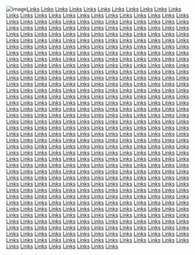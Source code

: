 ![image](https://github.com/sourcecode21/seoexpert11/assets/157167025/ff9bdef7-0946-4545-9572-df4d436d102a)<a href="https://softscanmarketing4778.weebly.com/">Links</a>
<a href="https://softscanmarketing4816.weebly.com/">Links</a>
<a href="https://softscanmarketing5987.weebly.com/">Links</a>
<a href="https://softscanmarketing6102.weebly.com/">Links</a>
<a href="https://softscanmarketing4902.weebly.com/">Links</a>
<a href="https://softscanmarketing4923.weebly.com/">Links</a>
<a href="https://softscanmarketing6144.weebly.com/">Links</a>
<a href="https://softscanmarketing5018.weebly.com/">Links</a>
<a href="https://softscanmarketing6149.weebly.com/">Links</a>
<a href="https://softscanmarketing5041.weebly.com/">Links</a>
<a href="https://softscanmarketing5046.weebly.com/">Links</a>
<a href="https://softscanmarketing5085.weebly.com/">Links</a>
<a href="https://softscanmarketing5124.weebly.com/">Links</a>
<a href="https://softscanmarketing6223.weebly.com/">Links</a>
<a href="https://softscanmarketing5432.weebly.com/">Links</a>
<a href="https://softscanmarketing6227.weebly.com/">Links</a>
<a href="https://softscanmarketing5680.weebly.com/">Links</a>
<a href="https://softscanmarketing5684.weebly.com/">Links</a>
<a href="https://softscanmarketing5723.weebly.com/">Links</a>
<a href="https://softscanmarketing5760.weebly.com/">Links</a>
<a href="https://softscanmarketing5801.weebly.com/">Links</a>
<a href="https://softscanmarketing5803.weebly.com/">Links</a>
<a href="https://softscanmarketing5896.weebly.com/">Links</a>
<a href="https://softscanmarketing5882.weebly.com/">Links</a>
<a href="https://softscanmarketing6382.weebly.com/">Links</a>
<a href="https://softscanmarketing6122.weebly.com/">Links</a>
<a href="https://publicstormmarketing.weebly.com/">Links</a>
<a href="https://scriptonliner.weebly.com/">Links</a>
<a href="https://softscanmarketing5266.weebly.com/">Links</a>
<a href="https://marketingautomation4586.weebly.com/">Links</a>
<a href="https://virtualentdomainavailable.weebly.com/">Links</a>
<a href="https://softscanmarketing4647.weebly.com/">Links</a>
<a href="https://softscanmarketing4740.weebly.com/">Links</a>
<a href="https://softscanmarketing4764.weebly.com/">Links</a>
<a href="https://softscanmarketing4770.weebly.com/">Links</a>
<a href="https://softscanmarketing4808.weebly.com/">Links</a>
<a href="https://softscanmarketing5979.weebly.com/">Links</a>
<a href="https://softscanmarketing6095.weebly.com/">Links</a>
<a href="https://softscanmarketing4882.weebly.com/">Links</a>
<a href="https://softscanmarketing4933.weebly.com/">Links</a>
<a href="https://softscanmarketing6137.weebly.com/">Links</a>
<a href="https://softscanmarketing5009.weebly.com/">Links</a>
<a href="https://softscanmarketing6141.weebly.com/">Links</a>
<a href="https://softscanmarketing4477.weebly.com/">Links</a>
<a href="https://softscanmarketing4479.weebly.com/">Links</a>
<a href="https://softscanmarketing4481.weebly.com/">Links</a>
<a href="https://softscanmarketing4483.weebly.com/">Links</a>
<a href="https://softscanmarketing6215.weebly.com/">Links</a>
<a href="https://softscanmarketing5341.weebly.com/">Links</a>
<a href="https://softscanmarketing6219.weebly.com/">Links</a>
<a href="https://softscanmarketing5511.weebly.com/">Links</a>
<a href="https://softscanmarketing5529.weebly.com/">Links</a>
<a href="https://softscanmarketing5531.weebly.com/">Links</a>
<a href="https://softscanmarketing5533.weebly.com/">Links</a>
<a href="https://softscanmarketing5613.weebly.com/">Links</a>
<a href="https://softscanmarketing5614.weebly.com/">Links</a>
<a href="https://softscanmarketing5893.weebly.com/">Links</a>
<a href="https://softscanmarketing5603.weebly.com/">Links</a>
<a href="https://softscanmarketing6369.weebly.com/">Links</a>
<a href="https://softscanmarketing6114.weebly.com/">Links</a>
<a href="https://bitsvaluesmarketing.weebly.com/">Links</a>
<a href="https://rebootmarketingr.weebly.com/">Links</a>
<a href="https://softscanmarketing4608.weebly.com/">Links</a>
<a href="https://marketingautomation4578.weebly.com/">Links</a>
<a href="https://promoteloadmarketing.weebly.com/">Links</a>
<a href="https://softscanmarketing4639.weebly.com/">Links</a>
<a href="https://softscanmarketing4736.weebly.com/">Links</a>
<a href="https://softscanmarketing4756.weebly.com/">Links</a>
<a href="https://softscanmarketing4762.weebly.com/">Links</a>
<a href="https://softscanmarketing4800.weebly.com/">Links</a>
<a href="https://softscanmarketing5973.weebly.com/">Links</a>
<a href="https://softscanmarketing6087.weebly.com/">Links</a>
<a href="https://softscanmarketing4896.weebly.com/">Links</a>
<a href="https://softscanmarketing4943.weebly.com/">Links</a>
<a href="https://softscanmarketing6129.weebly.com/">Links</a>
<a href="https://softscanmarketing5001.weebly.com/">Links</a>
<a href="https://softscanmarketing6133.weebly.com/">Links</a>
<a href="https://softscanmarketing5076.weebly.com/">Links</a>
<a href="https://softscanmarketing5117.weebly.com/">Links</a>
<a href="https://softscanmarketing5122.weebly.com/">Links</a>
<a href="https://softscanmarketing5161.weebly.com/">Links</a>
<a href="https://softscanmarketing6207.weebly.com/">Links</a>
<a href="https://softscanmarketing5468.weebly.com/">Links</a>
<a href="https://softscanmarketing6211.weebly.com/">Links</a>
<a href="https://softscanmarketing5716.weebly.com/">Links</a>
<a href="https://softscanmarketing5755.weebly.com/">Links</a>
<a href="https://softscanmarketing5758.weebly.com/">Links</a>
<a href="https://softscanmarketing5792.weebly.com/">Links</a>
<a href="https://softscanmarketing5834.weebly.com/">Links</a>
<a href="https://softscanmarketing5871.weebly.com/">Links</a>
<a href="https://softscanmarketing5880.weebly.com/">Links</a>
<a href="https://softscanmarketing5922.weebly.com/">Links</a>
<a href="https://softscanmarketing6106.weebly.com/">Links</a>
<a href="https://digitalaidmarketing.weebly.com/">Links</a>
<a href="https://horizonmarketingrs.weebly.com/">Links</a>
<a href="https://softscanmarketing5237.weebly.com/">Links</a>
<a href="https://marketingautomation4570.weebly.com/">Links</a>
<a href="https://gostrategydomainavailable.weebly.com/">Links</a>
<a href="https://softscanmarketing4631.weebly.com/">Links</a>
<a href="https://softscanmarketing4727.weebly.com/">Links</a>
<a href="https://softscanmarketing4273.weebly.com/">Links</a>
<a href="https://softscanmarketing4274.weebly.com/">Links</a>
<a href="https://softscanmarketing4348.weebly.com/">Links</a>
<a href="https://softscanmarketing4327.weebly.com/">Links</a>
<a href="https://softscanmarketing4329.weebly.com/">Links</a>
<a href="https://softscanmarketing4355.weebly.com/">Links</a>
<a href="https://softscanmarketing4435c.weebly.com/">Links</a>
<a href="https://softscanmarketing4407.weebly.com/">Links</a>
<a href="https://softscanmarketing4432.weebly.com/">Links</a>
<a href="https://softscanmarketing4411.weebly.com/">Links</a>
<a href="https://softscanmarketing5071.weebly.com/">Links</a>
<a href="https://softscanmarketing5108.weebly.com/">Links</a>
<a href="https://softscanmarketing5112.weebly.com/">Links</a>
<a href="https://softscanmarketing5153.weebly.com/">Links</a>
<a href="https://softscanmarketing4575.weebly.com/">Links</a>
<a href="https://softscanmarketing5459.weebly.com/">Links</a>
<a href="https://softscanmarketing5384.weebly.com/">Links</a>
<a href="https://softscanmarketing5708.weebly.com/">Links</a>
<a href="https://softscanmarketing5743.weebly.com/">Links</a>
<a href="https://softscanmarketing5749.weebly.com/">Links</a>
<a href="https://softscanmarketing5788.weebly.com/">Links</a>
<a href="https://softscanmarketing5826.weebly.com/">Links</a>
<a href="https://softscanmarketing5864.weebly.com/">Links</a>
<a href="https://softscanmarketing5659.weebly.com/">Links</a>
<a href="https://softscanmarketing5911.weebly.com/">Links</a>
<a href="https://softscanmarketing6098.weebly.com/">Links</a>
<a href="https://nibbletrademarketing.weebly.com/">Links</a>
<a href="https://strategicmarketingaz.weebly.com/">Links</a>
<a href="https://softscanmarketing5229.weebly.com/">Links</a>
<a href="https://marketingautomation4562.weebly.com/">Links</a>
<a href="https://waresofferdomainavailable.weebly.com/">Links</a>
<a href="https://softscanmarketing4623.weebly.com/">Links</a>
<a href="https://softscanmarketing4719.weebly.com/">Links</a>
<a href="https://softscanmarketing5964.weebly.com/">Links</a>
<a href="https://softscanmarketing5998.weebly.com/">Links</a>
<a href="https://softscanmarketing6000.weebly.com/">Links</a>
<a href="https://softscanmarketing4834.weebly.com/">Links</a>
<a href="https://softscanmarketing4873.weebly.com/">Links</a>
<a href="https://softscanmarketing6120.weebly.com/">Links</a>
<a href="https://softscanmarketing6158.weebly.com/">Links</a>
<a href="https://softscanmarketing4960.weebly.com/">Links</a>
<a href="https://softscanmarketing6162.weebly.com/">Links</a>
<a href="https://softscanmarketing5034.weebly.com/">Links</a>
<a href="https://softscanmarketing5059.weebly.com/">Links</a>
<a href="https://softscanmarketing5100.weebly.com/">Links</a>
<a href="https://softscanmarketing5106.weebly.com/">Links</a>
<a href="https://softscanmarketing5144.weebly.com/">Links</a>
<a href="https://softscanmarketing5197.weebly.com/">Links</a>
<a href="https://softscanmarketing5451.weebly.com/">Links</a>
<a href="https://softscanmarketing5469.weebly.com/">Links</a>
<a href="https://softscanmarketing5700.weebly.com/">Links</a>
<a href="https://softscanmarketing5736.weebly.com/">Links</a>
<a href="https://softscanmarketing5742.weebly.com/">Links</a>
<a href="https://softscanmarketing5780.weebly.com/">Links</a>
<a href="https://softscanmarketing5816.weebly.com/">Links</a>
<a href="https://softscanmarketing5856.weebly.com/">Links</a>
<a href="https://softscanmarketing6322.weebly.com/">Links</a>
<a href="https://softscanmarketing5903.weebly.com/">Links</a>
<a href="https://softscanmarketing6090.weebly.com/">Links</a>
<a href="https://workstagsmarketing.weebly.com/">Links</a>
<a href="https://novusmarketingr.weebly.com/">Links</a>
<a href="https://softscanmarketing5220.weebly.com/">Links</a>
<a href="https://marketingautomation4553.weebly.com/">Links</a>
<a href="https://b2bsensedomainavailable.weebly.com/">Links</a>
<a href="https://softscanmarketing4237.weebly.com/">Links</a>
<a href="https://softscanmarketing4286.weebly.com/">Links</a>
<a href="https://softscanmarketing5953.weebly.com/">Links</a>
<a href="https://softscanmarketing5990.weebly.com/">Links</a>
<a href="https://softscanmarketing5997.weebly.com/">Links</a>
<a href="https://softscanmarketing4827.weebly.com/">Links</a>
<a href="https://softscanmarketing4865.weebly.com/">Links</a>
<a href="https://softscanmarketing6112.weebly.com/">Links</a>
<a href="https://softscanmarketing6150.weebly.com/">Links</a>
<a href="https://softscanmarketing4951.weebly.com/">Links</a>
<a href="https://softscanmarketing6154.weebly.com/">Links</a>
<a href="https://softscanmarketing5029.weebly.com/">Links</a>
<a href="https://softscanmarketing5052.weebly.com/">Links</a>
<a href="https://softscanmarketing5092.weebly.com/">Links</a>
<a href="https://softscanmarketing5098.weebly.com/">Links</a>
<a href="https://softscanmarketing5136.weebly.com/">Links</a>
<a href="https://softscanmarketing5188.weebly.com/">Links</a>
<a href="https://softscanmarketing5443.weebly.com/">Links</a>
<a href="https://softscanmarketing5461.weebly.com/">Links</a>
<a href="https://softscanmarketing5692.weebly.com/">Links</a>
<a href="https://softscanmarketing5727.weebly.com/">Links</a>
<a href="https://softscanmarketing5734.weebly.com/">Links</a>
<a href="https://softscanmarketing5768.weebly.com/">Links</a>
<a href="https://softscanmarketing5810.weebly.com/">Links</a>
<a href="https://softscanmarketing5854.weebly.com/">Links</a>
<a href="https://softscanmarketing6314.weebly.com/">Links</a>
<a href="https://softscanmarketing5891.weebly.com/">Links</a>
<a href="https://softscanmarketing5926.weebly.com/">Links</a>
<a href="https://nibblesensemarketing.weebly.com/">Links</a>
<a href="https://marketingexsr.weebly.com/">Links</a>
<a href="https://softscanmarketing5212.weebly.com/">Links</a>
<a href="https://marketingautomation4062.weebly.com/">Links</a>
<a href="https://boxesstormdomainavailable.weebly.com/">Links</a>
<a href="https://softscanmarketing4660.weebly.com/">Links</a>
<a href="https://softscanmarketing4279.weebly.com/">Links</a>
<a href="https://softscanmarketing5944.weebly.com/">Links</a>
<a href="https://softscanmarketing5982.weebly.com/">Links</a>
<a href="https://softscanmarketing5983.weebly.com/">Links</a>
<a href="https://softscanmarketing4819.weebly.com/">Links</a>
<a href="https://softscanmarketing4857.weebly.com/">Links</a>
<a href="https://softscanmarketing6104.weebly.com/">Links</a>
<a href="https://softscanmarketing6142.weebly.com/">Links</a>
<a href="https://softscanmarketing4925.weebly.com/">Links</a>
<a href="https://softscanmarketing6145.weebly.com/">Links</a>
<a href="https://softscanmarketing5020.weebly.com/">Links</a>
<a href="https://softscanmarketing5042.weebly.com/">Links</a>
<a href="https://softscanmarketing5082.weebly.com/">Links</a>
<a href="https://softscanmarketing5088.weebly.com/">Links</a>
<a href="https://softscanmarketing5128.weebly.com/">Links</a>
<a href="https://softscanmarketing5181.weebly.com/">Links</a>
<a href="https://softscanmarketing5435.weebly.com/">Links</a>
<a href="https://softscanmarketing5453.weebly.com/">Links</a>
<a href="https://softscanmarketing5685.weebly.com/">Links</a>
<a href="https://softscanmarketing5722.weebly.com/">Links</a>
<a href="https://softscanmarketing5726.weebly.com/">Links</a>
<a href="https://softscanmarketing5763.weebly.com/">Links</a>
<a href="https://softscanmarketing5802.weebly.com/">Links</a>
<a href="https://softscanmarketing5840.weebly.com/">Links</a>
<a href="https://softscanmarketing6306.weebly.com/">Links</a>
<a href="https://softscanmarketing5885.weebly.com/">Links</a>
<a href="https://softscanmarketing6042.weebly.com/">Links</a>
<a href="https://optimizetrademarketing.weebly.com/">Links</a>
<a href="https://marketingbuzzr.weebly.com/">Links</a>
<a href="https://softscanmarketing5204.weebly.com/">Links</a>
<a href="https://marketingautomation4630.weebly.com/">Links</a>
<a href="https://informaticsservicesdomainavailable.weebly.com/">Links</a>
<a href="https://softscanmarketing4646.weebly.com/">Links</a>
<a href="https://softscanmarketing4270.weebly.com/">Links</a>
<a href="https://softscanmarketing5932.weebly.com/">Links</a>
<a href="https://softscanmarketing5976.weebly.com/">Links</a>
<a href="https://softscanmarketing5931.weebly.com/">Links</a>
<a href="https://softscanmarketing4811.weebly.com/">Links</a>
<a href="https://softscanmarketing4849.weebly.com/">Links</a>
<a href="https://softscanmarketing6097.weebly.com/">Links</a>
<a href="https://softscanmarketing6134.weebly.com/">Links</a>
<a href="https://softscanmarketing4935.weebly.com/">Links</a>
<a href="https://softscanmarketing6138.weebly.com/">Links</a>
<a href="https://softscanmarketing5012.weebly.com/">Links</a>
<a href="https://softscanmarketing4492.weebly.com/">Links</a>
<a href="https://softscanmarketing4532.weebly.com/">Links</a>
<a href="https://softscanmarketing4535.weebly.com/">Links</a>
<a href="https://softscanmarketing4537.weebly.com/">Links</a>
<a href="https://softscanmarketing5173.weebly.com/">Links</a>
<a href="https://softscanmarketing5422.weebly.com/">Links</a>
<a href="https://softscanmarketing5445.weebly.com/">Links</a>
<a href="https://softscanmarketing5545.weebly.com/">Links</a>
<a href="https://softscanmarketing5592.weebly.com/">Links</a>
<a href="https://softscanmarketing5594.weebly.com/">Links</a>
<a href="https://softscanmarketing5595.weebly.com/">Links</a>
<a href="https://softscanmarketing5628.weebly.com/">Links</a>
<a href="https://softscanmarketing5672.weebly.com/">Links</a>
<a href="https://softscanmarketing6298.weebly.com/">Links</a>
<a href="https://softscanmarketing5675.weebly.com/">Links</a>
<a href="https://softscanmarketing6034.weebly.com/">Links</a>
<a href="https://trueadmarketing.weebly.com/">Links</a>
<a href="https://supportdigitalr.weebly.com/">Links</a>
<a href="https://bitscentermarketingze.weebly.com/">Links</a>
<a href="https://marketingautomation4622.weebly.com/">Links</a>
<a href="https://wizmakerdomainavailable.weebly.com/">Links</a>
<a href="https://softscanmarketing4638.weebly.com/">Links</a>
<a href="https://softscanmarketing4266.weebly.com/">Links</a>
<a href="https://softscanmarketing5930sf.weebly.com/">Links</a>
<a href="https://softscanmarketing5968.weebly.com/">Links</a>
<a href="https://softscanmarketing5970.weebly.com/">Links</a>
<a href="https://softscanmarketing4803.weebly.com/">Links</a>
<a href="https://softscanmarketing4838.weebly.com/">Links</a>
<a href="https://softscanmarketing6088.weebly.com/">Links</a>
<a href="https://softscanmarketing6126.weebly.com/">Links</a>
<a href="https://softscanmarketing4942.weebly.com/">Links</a>
<a href="https://softscanmarketing6130.weebly.com/">Links</a>
<a href="https://softscanmarketing5004.weebly.com/">Links</a>
<a href="https://softscanmarketing4486.weebly.com/">Links</a>
<a href="https://softscanmarketing4526.weebly.com/">Links</a>
<a href="https://softscanmarketing4528.weebly.com/">Links</a>
<a href="https://softscanmarketing4531.weebly.com/">Links</a>
<a href="https://softscanmarketing5165.weebly.com/">Links</a>
<a href="https://softscanmarketing5414.weebly.com/">Links</a>
<a href="https://softscanmarketing5437.weebly.com/">Links</a>
<a href="https://softscanmarketing5534.weebly.com/">Links</a>
<a href="https://softscanmarketing5579.weebly.com/">Links</a>
<a href="https://softscanmarketing5583.weebly.com/">Links</a>
<a href="https://softscanmarketing5585.weebly.com/">Links</a>
<a href="https://softscanmarketing5621.weebly.com/">Links</a>
<a href="https://softscanmarketing5666.weebly.com/">Links</a>
<a href="https://softscanmarketing6290.weebly.com/">Links</a>
<a href="https://softscanmarketing5665.weebly.com/">Links</a>
<a href="https://softscanmarketing6026.weebly.com/">Links</a>
<a href="https://branddockmarketing.weebly.com/">Links</a>
<a href="https://accemarketingr.weebly.com/">Links</a>
<a href="https://technologiesprojectmarketingze.weebly.com/">Links</a>
<a href="https://marketingautomation4614.weebly.com/">Links</a>
<a href="https://campaignscopedomainavailable.weebly.com/">Links</a>
<a href="https://softscanmarketing4630.weebly.com/">Links</a>
<a href="https://softscanmarketing4254.weebly.com/">Links</a>
<a href="https://softscanmarketing4267.weebly.com/">Links</a>
<a href="https://softscanmarketing4265.weebly.com/">Links</a>
<a href="https://softscanmarketing4342.weebly.com/">Links</a>
<a href="https://softscanmarketing4303.weebly.com/">Links</a>
<a href="https://softscanmarketing4307.weebly.com/">Links</a>
<a href="https://softscanmarketing4347.weebly.com/">Links</a>
<a href="https://softscanmarketing4421.weebly.com/">Links</a>
<a href="https://softscanmarketing4383.weebly.com/">Links</a>
<a href="https://softscanmarketing4425.weebly.com/">Links</a>
<a href="https://softscanmarketing4387.weebly.com/">Links</a>
<a href="https://softscanmarketing4476.weebly.com/">Links</a>
<a href="https://softscanmarketing4518.weebly.com/">Links</a>
<a href="https://softscanmarketing4520.weebly.com/">Links</a>
<a href="https://softscanmarketing4522.weebly.com/">Links</a>
<a href="https://softscanmarketing4549.weebly.com/">Links</a>
<a href="https://softscanmarketing5406.weebly.com/">Links</a>
<a href="https://softscanmarketing5351.weebly.com/">Links</a>
<a href="https://softscanmarketing5527.weebly.com/">Links</a>
<a href="https://softscanmarketing5560.weebly.com/">Links</a>
<a href="https://softscanmarketing5563.weebly.com/">Links</a>
<a href="https://softscanmarketing5578.weebly.com/">Links</a>
<a href="https://softscanmarketing5612.weebly.com/">Links</a>
<a href="https://softscanmarketing5656.weebly.com/">Links</a>
<a href="https://softscanmarketing5651.weebly.com/">Links</a>
<a href="https://softscanmarketing5660.weebly.com/">Links</a>
<a href="https://softscanmarketing6018.weebly.com/">Links</a>
<a href="https://nibblekedmarketing.weebly.com/">Links</a>
<a href="https://sharemarketingbogaz.weebly.com/">Links</a>
<a href="https://biteablemarketingze.weebly.com/">Links</a>
<a href="https://marketingautomation4607.weebly.com/">Links</a>
<a href="https://hyperadvertisemarketinzg.weebly.com/">Links</a>
<a href="https://softscanmarketing4622.weebly.com/">Links</a>
<a href="https://softscanmarketing4247.weebly.com/">Links</a>
<a href="https://softscanmarketing5962.weebly.com/">Links</a>
<a href="https://softscanmarketing5999.weebly.com/">Links</a>
<a href="https://softscanmarketing6001.weebly.com/">Links</a>
<a href="https://softscanmarketing4870.weebly.com/">Links</a>
<a href="https://softscanmarketing4914.weebly.com/">Links</a>
<a href="https://softscanmarketing6121.weebly.com/">Links</a>
<a href="https://softscanmarketing6159.weebly.com/">Links</a>
<a href="https://softscanmarketing4996.weebly.com/">Links</a>
<a href="https://softscanmarketing6163.weebly.com/">Links</a>
<a href="https://softscanmarketing5035.weebly.com/">Links</a>
<a href="https://softscanmarketing4473.weebly.com/">Links</a>
<a href="https://softscanmarketing4510.weebly.com/">Links</a>
<a href="https://softscanmarketing4512.weebly.com/">Links</a>
<a href="https://softscanmarketing4513.weebly.com/">Links</a>
<a href="https://softscanmarketing5200.weebly.com/">Links</a>
<a href="https://softscanmarketing5397.weebly.com/">Links</a>
<a href="https://softscanmarketing5505.weebly.com/">Links</a>
<a href="https://softscanmarketing5518.weebly.com/">Links</a>
<a href="https://softscanmarketing5566.weebly.com/">Links</a>
<a href="https://softscanmarketing5569.weebly.com/">Links</a>
<a href="https://softscanmarketing5565.weebly.com/">Links</a>
<a href="https://softscanmarketing5604.weebly.com/">Links</a>
<a href="https://softscanmarketing5648.weebly.com/">Links</a>
<a href="https://softscanmarketing6323.weebly.com/">Links</a>
<a href="https://softscanmarketing5652.weebly.com/">Links</a>
<a href="https://softscanmarketing6012.weebly.com/">Links</a>
<a href="https://labsworksmarketing.weebly.com/">Links</a>
<a href="https://clearppcmarketing.weebly.com/">Links</a>
<a href="https://boostlightmarketingze.weebly.com/">Links</a>
<a href="https://marketingautomation4598.weebly.com/">Links</a>
<a href="https://riglogicmarketing.weebly.com/">Links</a>
<a href="https://softscanmarketing4213.weebly.com/">Links</a>
<a href="https://softscanmarketing4238.weebly.com/">Links</a>
<a href="https://softscanmarketing5954.weebly.com/">Links</a>
<a href="https://softscanmarketing5991.weebly.com/">Links</a>
<a href="https://softscanmarketing5992.weebly.com/">Links</a>
<a href="https://softscanmarketing4862.weebly.com/">Links</a>
<a href="https://softscanmarketing4906.weebly.com/">Links</a>
<a href="https://softscanmarketing6113.weebly.com/">Links</a>
<a href="https://softscanmarketing6151.weebly.com/">Links</a>
<a href="https://softscanmarketing4987.weebly.com/">Links</a>
<a href="https://softscanmarketing6155.weebly.com/">Links</a>
<a href="https://softscanmarketing5031.weebly.com/">Links</a>
<a href="https://softscanmarketing4460.weebly.com/">Links</a>
<a href="https://softscanmarketing4502.weebly.com/">Links</a>
<a href="https://softscanmarketing4504.weebly.com/">Links</a>
<a href="https://softscanmarketing4506.weebly.com/">Links</a>
<a href="https://softscanmarketing5192.weebly.com/">Links</a>
<a href="https://softscanmarketing5389.weebly.com/">Links</a>
<a href="https://softscanmarketing5496.weebly.com/">Links</a>
<a href="https://softscanmarketing5510.weebly.com/">Links</a>
<a href="https://softscanmarketing5553.weebly.com/">Links</a>
<a href="https://softscanmarketing5554.weebly.com/">Links</a>
<a href="https://softscanmarketing5556.weebly.com/">Links</a>
<a href="https://softscanmarketing5596.weebly.com/">Links</a>
<a href="https://softscanmarketing5639.weebly.com/">Links</a>
<a href="https://softscanmarketing6315.weebly.com/">Links</a>
<a href="https://softscanmarketing5644.weebly.com/">Links</a>
<a href="https://softscanmarketing5974.weebly.com/">Links</a>
<a href="https://geardesignmarketing.weebly.com/">Links</a>
<a href="https://expertsleadermarketing.weebly.com/">Links</a>
<a href="https://softscanmarketing5245.weebly.com/">Links</a>
<a href="https://marketingautomation4102.weebly.com/">Links</a>
<a href="https://wareriedmarketing.weebly.com/">Links</a>
<a href="https://softscanmarketing4709.weebly.com/">Links</a>
<a href="https://softscanmarketing4230.weebly.com/">Links</a>
<a href="https://softscanmarketing5947.weebly.com/">Links</a>
<a href="https://softscanmarketing5984.weebly.com/">Links</a>
<a href="https://softscanmarketing5985.weebly.com/">Links</a>
<a href="https://softscanmarketing4854.weebly.com/">Links</a>
<a href="https://softscanmarketing4897.weebly.com/">Links</a>
<a href="https://softscanmarketing6103.weebly.com/">Links</a>
<a href="https://softscanmarketing6143.weebly.com/">Links</a>
<a href="https://softscanmarketing4979.weebly.com/">Links</a>
<a href="https://softscanmarketing6147.weebly.com/">Links</a>
<a href="https://softscanmarketing5023.weebly.com/">Links</a>
<a href="https://softscanmarketing4533.weebly.com/">Links</a>
<a href="https://softscanmarketing4495.weebly.com/">Links</a>
<a href="https://softscanmarketing4494.weebly.com/">Links</a>
<a href="https://softscanmarketing4497.weebly.com/">Links</a>
<a href="https://softscanmarketing5183.weebly.com/">Links</a>
<a href="https://softscanmarketing5381.weebly.com/">Links</a>
<a href="https://softscanmarketing5487.weebly.com/">Links</a>
<a href="https://softscanmarketing5591.weebly.com/">Links</a>
<a href="https://softscanmarketing5543.weebly.com/">Links</a>
<a href="https://softscanmarketing5546.weebly.com/">Links</a>
<a href="https://softscanmarketing5548.weebly.com/">Links</a>
<a href="https://softscanmarketing5670.weebly.com/">Links</a>
<a href="https://softscanmarketing5630.weebly.com/">Links</a>
<a href="https://softscanmarketing6309.weebly.com/">Links</a>
<a href="https://softscanmarketing5634.weebly.com/">Links</a>
<a href="https://softscanmarketing6079.weebly.com/">Links</a>
<a href="https://meshdashmarketing.weebly.com/">Links</a>
<a href="https://targetsparkmarketing.weebly.com/">Links</a>
<a href="https://softscanmarketing4568.weebly.com/">Links</a>
<a href="https://marketingautomation4667.weebly.com/">Links</a>
<a href="https://microgroupmarketing.weebly.com/">Links</a>
<a href="https://softscanmarketing4693.weebly.com/">Links</a>
<a href="https://softscanmarketing4224.weebly.com/">Links</a>
<a href="https://softscanmarketing5935.weebly.com/">Links</a>
<a href="https://softscanmarketing5978.weebly.com/">Links</a>
<a href="https://softscanmarketing5961.weebly.com/">Links</a>
<a href="https://softscanmarketing4846.weebly.com/">Links</a>
<a href="https://softscanmarketing4876.weebly.com/">Links</a>
<a href="https://softscanmarketing6096.weebly.com/">Links</a>
<a href="https://softscanmarketing6135.weebly.com/">Links</a>
<a href="https://softscanmarketing4963.weebly.com/">Links</a>
<a href="https://softscanmarketing6139.weebly.com/">Links</a>
<a href="https://softscanmarketing5015.weebly.com/">Links</a>
<a href="https://softscanmarketing4524.weebly.com/">Links</a>
<a href="https://softscanmarketing4487.weebly.com/">Links</a>
<a href="https://softscanmarketing4488.weebly.com/">Links</a>
<a href="https://softscanmarketing4490.weebly.com/">Links</a>
<a href="https://softscanmarketing5176.weebly.com/">Links</a>
<a href="https://softscanmarketing5373.weebly.com/">Links</a>
<a href="https://softscanmarketing5480.weebly.com/">Links</a>
<a href="https://softscanmarketing5582.weebly.com/">Links</a>
<a href="https://softscanmarketing5536.weebly.com/">Links</a>
<a href="https://softscanmarketing5538.weebly.com/">Links</a>
<a href="https://softscanmarketing5540.weebly.com/">Links</a>
<a href="https://softscanmarketing5667.weebly.com/">Links</a>
<a href="https://softscanmarketing5622.weebly.com/">Links</a>
<a href="https://softscanmarketing6299.weebly.com/">Links</a>
<a href="https://softscanmarketing5626.weebly.com/">Links</a>
<a href="https://softscanmarketing6070.weebly.com/">Links</a>
<a href="https://relationslogicmarketing.weebly.com/">Links</a>
<a href="https://ppccentermarketing.weebly.com/">Links</a>
<a href="https://bytescharmmarketingze.weebly.com/">Links</a>
<a href="https://marketingautomation4659.weebly.com/">Links</a>
<a href="https://advertisingbarndomainavailable.weebly.com/">Links</a>
<a href="https://softscanmarketing4687.weebly.com/">Links</a>
<a href="https://softscanmarketing4214.weebly.com/">Links</a>
<a href="https://softscanmarketing5928.weebly.com/">Links</a>
<a href="https://softscanmarketing5969.weebly.com/">Links</a>
<a href="https://softscanmarketing5971.weebly.com/">Links</a>
<a href="https://softscanmarketing4840.weebly.com/">Links</a>
<a href="https://softscanmarketing4891.weebly.com/">Links</a>
<a href="https://softscanmarketing6089.weebly.com/">Links</a>
<a href="https://softscanmarketing6127.weebly.com/">Links</a>
<a href="https://softscanmarketing4972.weebly.com/">Links</a>
<a href="https://softscanmarketing6131.weebly.com/">Links</a>
<a href="https://softscanmarketing5007.weebly.com/">Links</a>
<a href="https://softscanmarketing4517.weebly.com/">Links</a>
<a href="https://softscanmarketing4478.weebly.com/">Links</a>
<a href="https://softscanmarketing4480.weebly.com/">Links</a>
<a href="https://softscanmarketing4482.weebly.com/">Links</a>
<a href="https://softscanmarketing5168.weebly.com/">Links</a>
<a href="https://softscanmarketing5363.weebly.com/">Links</a>
<a href="https://softscanmarketing5472.weebly.com/">Links</a>
<a href="https://softscanmarketing5561.weebly.com/">Links</a>
<a href="https://softscanmarketing5528.weebly.com/">Links</a>
<a href="https://softscanmarketing5530.weebly.com/">Links</a>
<a href="https://softscanmarketing5532.weebly.com/">Links</a>
<a href="https://softscanmarketing5654.weebly.com/">Links</a>
<a href="https://softscanmarketing5615.weebly.com/">Links</a>
<a href="https://softscanmarketing6291.weebly.com/">Links</a>
<a href="https://softscanmarketing5618.weebly.com/">Links</a>
<a href="https://softscanmarketing6063.weebly.com/">Links</a>
<a href="https://microstreetmarketing.weebly.com/">Links</a>
<a href="https://techitemsmarketing.weebly.com/">Links</a>
<a href="https://adsscoutmarketingze.weebly.com/">Links</a>
<a href="https://marketingautomation4650.weebly.com/">Links</a>
<a href="https://thecampaigncompanydomainavailable.weebly.com/">Links</a>
<a href="https://softscanmarketing4677.weebly.com/">Links</a>
<a href="https://softscanmarketing4287.weebly.com/">Links</a>
<a href="https://softscanmarketing4289.weebly.com/">Links</a>
<a href="https://softscanmarketing4291.weebly.com/">Links</a>
<a href="https://softscanmarketing4367.weebly.com/">Links</a>
<a href="https://softscanmarketing4365.weebly.com/">Links</a>
